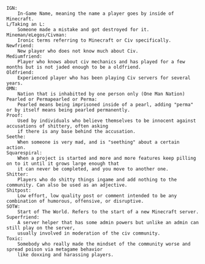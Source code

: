     IGN: 
        In-Game Name, meaning the name a player goes by inside of Minecraft.
    L/Taking an L: 
        Someone made a mistake and got destroyed for it.
    Mineman/eLegos/Civman: 
        Ironic terms referring to Minecraft or Civ specifically.
    Newfriend: 
        New player who does not know much about Civ.
    Mediumfriend: 
        Player who knows about civ mechanics and has played for a few months but is not jaded enough to be a oldfriend.
    Oldfriend: 
        Experienced player who has been playing Civ servers for several years.
    OMN: 
        Nation that is inhabitted by one person only (One Man Nation)
    Pearled or Permapearled or Perma: 
        Pearled means being imprisoned inside of a pearl, adding "perma" or by itself means being pearled permanently.
    Proof: 
        Used by individuals who believe themselves to be innocent against accusations of shittery, often asking 
        if there is any base behind the accusation.
    Seethe: 
        When someone is very mad, and is "seething" about a certain action.
    Squarespiral: 
        When a project is started and more and more features keep pilling on to it until it grows large enough that 
        it can never be completed, and you move to another one.
    Shitter: 
        Players who do shitty things ingame and add nothing to the community. Can also be used as an adjective.
    Shitpost: 
        Low effort, low quality post or comment intended to be any combination of humorous, offensive, or disruptive.
    SOTW: 
        Start of The World. Refers to the start of a new Minecraft server.
    Superfriend: 
        A server helper that has some admin powers but unlike an admin can still play on the server, 
        usually involved in moderation of the civ community.
    Toxic: 
        Somebody who really made the mindset of the community worse and spread poison via metagame behavior 
        like doxxing and harassing players.
